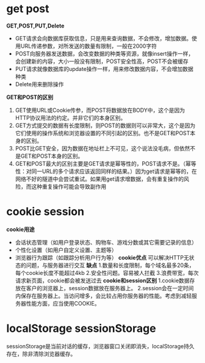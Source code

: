 # get post
**GET,POST,PUT,Delete**
* GET请求会向数据库获取信息，只是用来查询数据，不会修改，增加数据。使用URL传递参数，对所发送的数量有限制，一般在2000字符
* POST向服务器发送数据，会改变数据的种类等资源，就像insert操作一样，会创建新的内容，大小一般没有限制，POST安全性高，POST不会被缓存
* PUT请求就像数据库的update操作一样，用来修改数据内容，不会增加数据种类
* Delete用来删除操作

**GET和POST的区别**

1. GET使用URL或Cookie传参，而POST将数据放在BODY中，这个是因为HTTP协议用法的约定。并非它们的本身区别。
2. GET方式提交的数据有长度限制，则POST的数据则可以非常大，这个是因为它们使用的操作系统和浏览器设置的不同引起的区别。也不是GET和POST本身的区别。
3. POST比GET安全，因为数据在地址栏上不可见，这个说法没毛病，但依然不是GET和POST本身的区别。
4. GET和POST最大的区别主要是GET请求是幂等性的，POST请求不是。（幂等性：对同一URL的多个请求应该返回同样的结果。）因为get请求是幂等的，在网络不好的隧道中会尝试重试。如果用get请求增数据，会有重复操作的风险，而这种重复操作可能会导致副作用
# cookie session
**cookie用途**
* 会话状态管理（如用户登录状态、购物车、游戏分数或其它需要记录的信息）
* 个性化设置（如用户自定义设置、主题等）
* 浏览器行为跟踪（如跟踪分析用户行为等）
**cookie优点** 
可以解决HTTP无状态的问题，与服务器进行交互 
**缺点** 
1.数量和长度限制，每个域名最多20条，每个cookie长度不能超过4kb 
2.安全性问题。容易被人拦截 
3.浪费带宽，每次请求新页面，cookie都会被发送过去
**cookie和session区别**
1.cookie数据存放在客户的浏览器上，session数据放在服务器上。 
2.session会在一定时间内保存在服务器上。当访问增多，会比较占用你服务器的性能。考虑到减轻服务器性能方面，应当使用COOKIE。

# localStorage sessionStorage
sessionStorage是当前对话的缓存，浏览器窗口关闭即消失，localStorage持久存在，除非清除浏览器缓存。